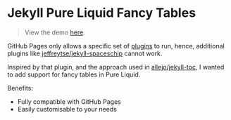 # Jekyll Pure Liquid Fancy Tables

> View the demo [here](https://richdom2185.github.io/jekyll-fancy-tables).

GitHub Pages only allows a specific set of [plugins](https://pages.github.com/versions/) to run, hence, additional plugins like [jeffreytse/jekyll-spaceschip](https://github.com/jeffreytse/jekyll-spaceship) cannot work.

Inspired by that plugin, and the approach used in [allejo/jekyll-toc](https://github.com/allejo/jekyll-toc), I wanted to add support for fancy tables in Pure Liquid.

Benefits:

* Fully compatible with GitHub Pages
* Easily customisable to your needs
